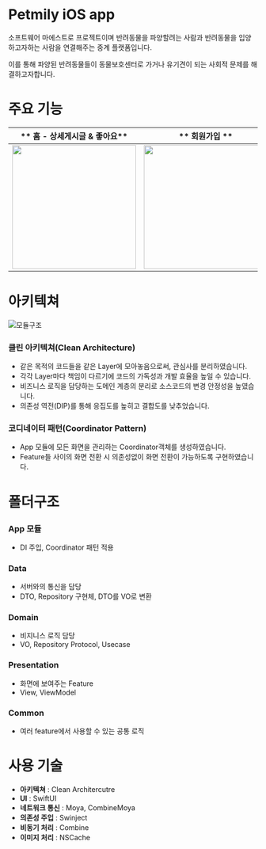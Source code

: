# Petmily iOS app
소프트웨어 마에스트로 프로젝트이며 반려동물을 파양할려는 사람과 반려동물을 입양하고자하는 사람을 연결해주는 중계 플랫폼입니다.

이를 통해 파양된 반려동물들이 동물보호센터로 가거나 유기견이 되는 사회적 문제를 해결하고자합니다.

# 주요 기능

|** 홈 - 상세게시글 & 좋아요**|** 회원가입 **|** 프로필 수정 **|
|-|-|-|
|<img src="https://github.com/SWM-Petmily/SWM-iOS/assets/65723901/b40738a9-2e58-4943-9802-8a9c49790874" width="250"/>|<img src="https://github.com/SWM-Petmily/SWM-iOS/assets/65723901/87852b7c-91e1-4de2-9203-68d938b8ae9b" width="250"/>|<img src="https://github.com/SWM-Petmily/SWM-iOS/assets/65723901/9a32240a-5748-4f29-b7cd-1225dabdfdf1" width="250"/>|

# 아키텍쳐 
![모듈구조](https://github.com/SWM-Petmily/SWM-iOS/assets/65723901/1dcf6782-abc5-4649-bd90-d621ab6d2a69)

### 클린 아키텍쳐(Clean Architecture)

- 같은 목적의 코드들을 같은 Layer에 모아놓음으로써, 관심사를 분리하였습니다.
- 각각 Layer마다 책임이 다르기에 코드의 가독성과 개발 효율을 높일 수 있습니다.
- 비즈니스 로직을 담당하는 도메인 계층의 분리로 소스코드의 변경 안정성을 높였습니다.
- 의존성 역전(DIP)를 통해 응집도를 높히고 결합도를 낮추었습니다.

### 코디네이터 패턴(Coordinator Pattern)

- App 모듈에 모든 화면을 관리하는 Coordinator객체를 생성하였습니다.
- Feature들 사이의 화면 전환 시 의존성없이 화면 전환이 가능하도록 구현하였습니다.
  


# 폴더구조 

### App 모듈

- DI 주입, Coordinator 패턴 적용

### Data

- 서버와의 통신을 담당
- DTO, Repository 구현체, DTO를 VO로 변환

### Domain

- 비지니스 로직 담당
- VO, Repository Protocol, Usecase

### Presentation

- 화면에 보여주는 Feature
- View, ViewModel

### Common

- 여러 feature에서 사용할 수 있는 공통 로직

# 사용 기술
- **아키텍쳐** : Clean Architercutre
- **UI** : SwiftUI
- **네트워크 통신** : Moya, CombineMoya
- **의존성 주입** : Swinject
- **비동기 처리** : Combine
- **이미지 처리** : NSCache
